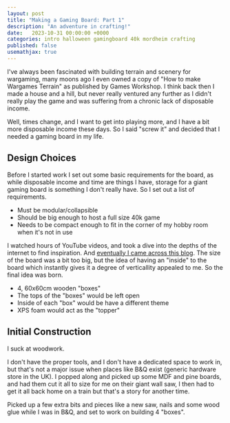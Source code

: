 ```yaml
---
layout: post
title: "Making a Gaming Board: Part 1"
description: "An adventure in crafting!"
date:   2023-10-31 00:00:00 +0000
categories: intro halloween gamingboard 40k mordheim crafting
published: false
usemathjax: true
---
```


I've always been fascinated with building terrain and scenery for wargaming, many moons ago I even owned a copy of "How to make Wargames Terrain" as published by Games Workshop. I think back then I made a house and a hill, but never really ventured any further as I didn't really play the game and was suffering from a chronic lack of disposable income.

Well, times change, and I want to get into playing more, and I have a bit more disposable income these days. So I said "screw it" and decided that I needed a gaming board in my life.

## Design Choices

Before I started work I set out some basic requirements for the board, as while disposable income and time are things I have, storage for a giant gaming board is something I don't really have. So I set out a list of requirements.

- Must be modular/collapsible
- Should be big enough to host a full size 40k game
- Needs to be compact enough to fit in the corner of my hobby room when it's not in use

I watched hours of YouTube videos, and took a dive into the depths of the internet to find inspiration. And [eventually I came across this blog](https://waaaghblog.com/mordheim-board-part-1-the-foundation/). The size of the board was a bit too big, but the idea of having an "inside" to the board which instantly gives it a degree of verticallity appealed to me. So the final idea was born.

- 4, 60x60cm wooden "boxes"
- The tops of the "boxes" would be left open
- Inside of each "box" would be have a different theme
- XPS foam would act as the "topper" 

## Initial Construction

I suck at woodwork.

I don't have the proper tools, and I don't have a dedicated space to work in, but that's not a major issue when places like B&Q exist (generic hardware store in the UK). I popped along and picked up some MDF and pine boards, and had them cut it all to size for me on their giant wall saw, I then had to get it all back home on a train but that's a story for another time.

Picked up a few extra bits and pieces like a new saw, nails and some wood glue while I was in B&Q, and set to work on building 4 "boxes".

